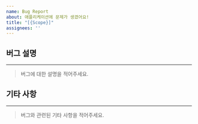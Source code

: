 ```yaml
---
name: Bug Report
about: 애플리케이션에 문제가 생겼어요!
title: "[{Scope}]"
assignees: ''
---
```


## 버그 설명
---
> 버그에 대한 설명을 적어주세요.

## 기타 사항
---
> 버그와 관련된 기타 사항을 적어주세요.
